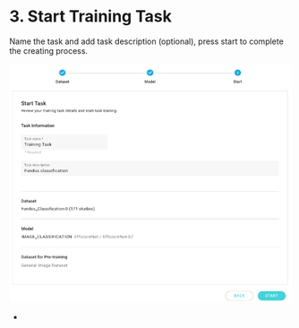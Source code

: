 # 3. Start Training Task

Name the task and add task description (optional), press start to complete the creating process.

![](<../../.gitbook/assets/start-training .png>)

*
